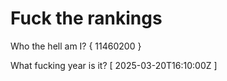 # Fuck the rankings

Who the hell am I?
{ 11460200 }

What fucking year is it?
[ 2025-03-20T16:10:00Z ]
